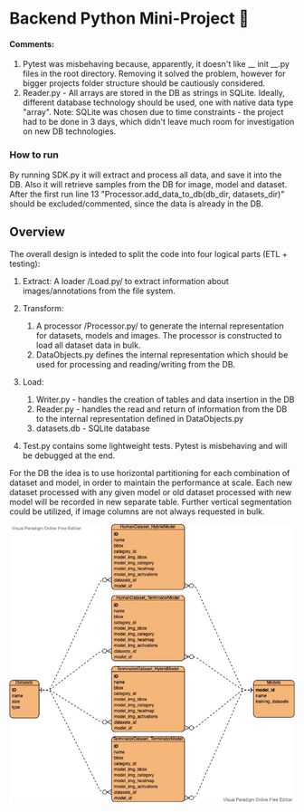 # Backend Python Mini-Project 🦾

#### Comments: 
1. Pytest was misbehaving because, apparently, it doesn't like __ init __.py files in the root directory. 
Removing it solved the problem, however for bigger projects folder structure should be cautiously considered.
2. Reader.py - All arrays are stored in the DB as strings in SQLite. Ideally, different database technology should be used,
one with native data type "array". Note: SQLite was chosen due to time constraints - the project had to be done in 3 days, 
which didn't leave much room for investigation on new DB technologies.

### How to run

By running SDK.py it will extract and process all data, and save it into the DB. Also it will retrieve samples from the 
DB for image, model and dataset.  
After the first run line 13 "Processor.add_data_to_db(db_dir, datasets_dir)" should be excluded/commented, since the 
data is already in the DB.

## Overview
The overall design is inteded to split the code into four logical parts (ETL + testing):

1. Extract: A loader /Load.py/ to extract information about images/annotations from the file system.

2. Transform:
   1. A processor /Processor.py/ to generate the internal representation for datasets, models and images.
   The processor is constructed to load all dataset data in bulk. 
   2. DataObjects.py defines the internal representation which should be used for processing and reading/writing from the DB.

3. Load:
   1. Writer.py - handles the creation of tables and data insertion in the DB
   2. Reader.py - handles the read and return of information from the DB to the internal representation defined in DataObjects.py
   3. datasets.db - SQLite database

4. Test.py contains some lightweight tests. Pytest is misbehaving and will be debugged at the end.

For the DB the idea is to use horizontal partitioning for each combination of dataset and model, in order to maintain the performance at scale. 
Each new dataset processed with any given model or old dataset processed with new model will be recorded in
new separate table. Further vertical segmentation could be utilized, if image columns are not always requested in bulk.

![ERD](DB_ERD.jpg)